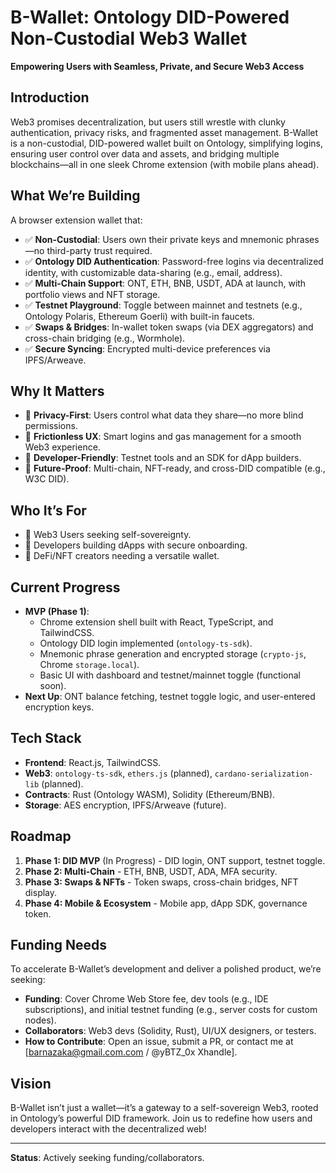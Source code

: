 # B-Wallet: Ontology DID-Powered Non-Custodial Web3 Wallet

**Empowering Users with Seamless, Private, and Secure Web3 Access**

## Introduction
Web3 promises decentralization, but users still wrestle with clunky authentication, privacy risks, and fragmented asset management. B-Wallet is a non-custodial, DID-powered wallet built on Ontology, simplifying logins, ensuring user control over data and assets, and bridging multiple blockchains—all in one sleek Chrome extension (with mobile plans ahead).

## What We’re Building
A browser extension wallet that:
- ✅ **Non-Custodial**: Users own their private keys and mnemonic phrases—no third-party trust required.
- ✅ **Ontology DID Authentication**: Password-free logins via decentralized identity, with customizable data-sharing (e.g., email, address).
- ✅ **Multi-Chain Support**: ONT, ETH, BNB, USDT, ADA at launch, with portfolio views and NFT storage.
- ✅ **Testnet Playground**: Toggle between mainnet and testnets (e.g., Ontology Polaris, Ethereum Goerli) with built-in faucets.
- ✅ **Swaps & Bridges**: In-wallet token swaps (via DEX aggregators) and cross-chain bridging (e.g., Wormhole).
- ✅ **Secure Syncing**: Encrypted multi-device preferences via IPFS/Arweave.

## Why It Matters
- 🔹 **Privacy-First**: Users control what data they share—no more blind permissions.
- 🔹 **Frictionless UX**: Smart logins and gas management for a smooth Web3 experience.
- 🔹 **Developer-Friendly**: Testnet tools and an SDK for dApp builders.
- 🔹 **Future-Proof**: Multi-chain, NFT-ready, and cross-DID compatible (e.g., W3C DID).

## Who It’s For
- 🚀 Web3 Users seeking self-sovereignty.
- 🚀 Developers building dApps with secure onboarding.
- 🚀 DeFi/NFT creators needing a versatile wallet.

## Current Progress
- **MVP (Phase 1)**:
  - Chrome extension shell built with React, TypeScript, and TailwindCSS.
  - Ontology DID login implemented (`ontology-ts-sdk`).
  - Mnemonic phrase generation and encrypted storage (`crypto-js`, Chrome `storage.local`).
  - Basic UI with dashboard and testnet/mainnet toggle (functional soon).
- **Next Up**: ONT balance fetching, testnet toggle logic, and user-entered encryption keys.

## Tech Stack
- **Frontend**: React.js, TailwindCSS.
- **Web3**: `ontology-ts-sdk`, `ethers.js` (planned), `cardano-serialization-lib` (planned).
- **Contracts**: Rust (Ontology WASM), Solidity (Ethereum/BNB).
- **Storage**: AES encryption, IPFS/Arweave (future).

## Roadmap
1. **Phase 1: DID MVP** (In Progress) - DID login, ONT support, testnet toggle.
2. **Phase 2: Multi-Chain** - ETH, BNB, USDT, ADA, MFA security.
3. **Phase 3: Swaps & NFTs** - Token swaps, cross-chain bridges, NFT display.
4. **Phase 4: Mobile & Ecosystem** - Mobile app, dApp SDK, governance token.

## Funding Needs
To accelerate B-Wallet’s development and deliver a polished product, we’re seeking:
- **Funding**: Cover Chrome Web Store fee, dev tools (e.g., IDE subscriptions), and initial testnet funding (e.g., server costs for custom nodes).
- **Collaborators**: Web3 devs (Solidity, Rust), UI/UX designers, or testers.
- **How to Contribute**: Open an issue, submit a PR, or contact me at [barnazaka@gmail.com.com / @yBTZ_0x Xhandle].

## Vision
B-Wallet isn’t just a wallet—it’s a gateway to a self-sovereign Web3, rooted in Ontology’s powerful DID framework. Join us to redefine how users and developers interact with the decentralized web!

---

**Status**: Actively seeking funding/collaborators.
